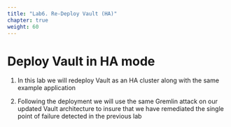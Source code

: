 ```yaml
---
title: "Lab6. Re-Deploy Vault (HA)"
chapter: true
weight: 60
---
```


# Deploy Vault in HA mode

1. In this lab we will redeploy Vault as an HA cluster along with the same example application

2. Following the deployment we will use the same Gremlin attack on our updated Vault architecture to insure that we have remediated the single point of failure detected in the previous lab
